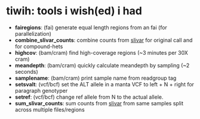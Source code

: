 # tiwih: tools i wish(ed) i had

+ **fairegions**: (fai) generate equal length regions from an fai (for parallelization)
+ **combine_slivar_counts**: combine counts from [slivar](https://github.com/brentp/slivar) for original call and for compound-hets
+ **highcov**: (bam/cram) find high-coverage regions (~3 minutes per 30X cram)
+ **meandepth**: (bam/cram) quickly calculate meandepth by sampling (~2 seconds)
+ **samplename**: (bam/cram) print sample name from readgroup tag
+ **setsvalt**: (vcf/bcf) set the ALT allele in a manta VCF to left + N + right for paragraph genotyper
+ **setref**: (vcf/bcf) change ref allele from N to the actual allele.
+ **sum_slivar_counts**: sum counts from [slivar](https://github.com/brentp/slivar) from same samples split across multiple files/regions
